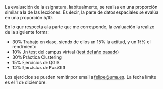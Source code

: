 La evaluación de la asignatura, habitualmente, se realiza en una proporción similar a la de las lecciones:
Es decir, la parte de datos espaciales se evalúa en una proporción 5/10.

En lo que respecta a la parte que me corresponde, la evaluación la realizo de la siguiente forma:

* 30% Trabajo en clase, siendo de ellos un 15% la actitud, y un 15% el rendimiento
* 10% Un [test](https://mop.cv.uma.es/mod/quiz/view.php?id=869522) del campus virtual ([test del año pasado](https://mop.cv.uma.es/mod/quiz/view.php?id=869446))
* 30% Práctica Clustering
* 15% Ejercicios de QGIS
* 15% Ejercicios de PostGIS

Los ejercicios se pueden remitir por email a <felipe@uma.es>. La fecha límite es el 1 de diciembre.